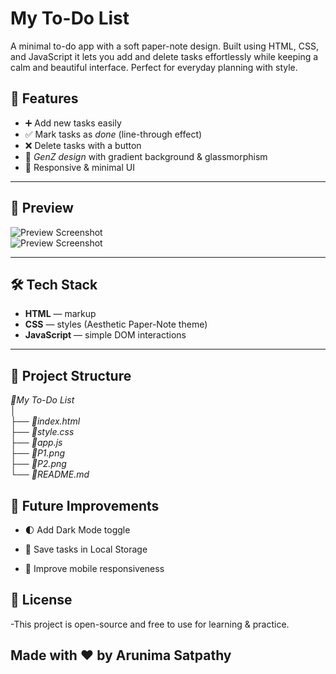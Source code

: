 # My To-Do List
A minimal to-do app with a soft paper-note design. Built using HTML, CSS, and JavaScript it lets you add and delete tasks effortlessly while keeping a calm and beautiful interface. Perfect for everyday planning with style.




## 🚀 Features
- ➕ Add new tasks easily  
- ✅ Mark tasks as *done* (line-through effect)  
- ❌ Delete tasks with a button  
- 🌈 *GenZ design* with gradient background & glassmorphism  
- 🎨 Responsive & minimal UI  

---

## 📸 Preview
![Preview Screenshot]()  
![Preview Screenshot]()  


---

## 🛠 Tech Stack
- **HTML** — markup
- **CSS** — styles (Aesthetic Paper-Note theme)
- **JavaScript** — simple DOM interactions

---
## 📂 Project Structure
*📂My To-Do List*    
│   
├── *📂index.html*  
├── *📂style.css*    
├── *📂app.js*  
├── *📂P1.png*     
├── *📂P2.png*      
└── *📂README.md*   

## 🌟 Future Improvements
- 🌓 Add Dark Mode toggle

- 💾 Save tasks in Local Storage

- 📱 Improve mobile responsiveness

## 📜 License

-This project is open-source and free to use for learning & practice.

## Made with ❤ by Arunima Satpathy
